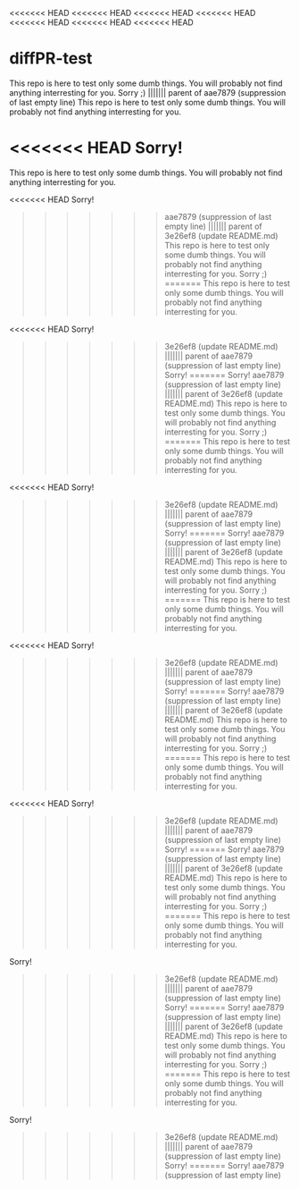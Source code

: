 <<<<<<< HEAD
<<<<<<< HEAD
<<<<<<< HEAD
<<<<<<< HEAD
<<<<<<< HEAD
<<<<<<< HEAD
<<<<<<< HEAD
# diffPR-test
This repo is here to test only some dumb things. You will probably not find anything interresting for you. Sorry ;) 
||||||| parent of aae7879 (suppression of last empty line)
This repo is here to test only some dumb things. You will probably not find anything interresting for you. 

<<<<<<< HEAD
Sorry!
=======
This repo is here to test only some dumb things. You will probably not find anything interresting for you. 

<<<<<<< HEAD
Sorry!
>>>>>>> aae7879 (suppression of last empty line)
||||||| parent of 3e26ef8 (update README.md)
This repo is here to test only some dumb things. You will probably not find anything interresting for you. Sorry ;)
=======
This repo is here to test only some dumb things. You will probably not find anything interresting for you. 

<<<<<<< HEAD
Sorry!
>>>>>>> 3e26ef8 (update README.md)
||||||| parent of aae7879 (suppression of last empty line)
Sorry!
=======
Sorry!
>>>>>>> aae7879 (suppression of last empty line)
||||||| parent of 3e26ef8 (update README.md)
This repo is here to test only some dumb things. You will probably not find anything interresting for you. Sorry ;)
=======
This repo is here to test only some dumb things. You will probably not find anything interresting for you. 

<<<<<<< HEAD
Sorry!
>>>>>>> 3e26ef8 (update README.md)
||||||| parent of aae7879 (suppression of last empty line)
Sorry!
=======
Sorry!
>>>>>>> aae7879 (suppression of last empty line)
||||||| parent of 3e26ef8 (update README.md)
This repo is here to test only some dumb things. You will probably not find anything interresting for you. Sorry ;)
=======
This repo is here to test only some dumb things. You will probably not find anything interresting for you. 

<<<<<<< HEAD
Sorry!
>>>>>>> 3e26ef8 (update README.md)
||||||| parent of aae7879 (suppression of last empty line)
Sorry!
=======
Sorry!
>>>>>>> aae7879 (suppression of last empty line)
||||||| parent of 3e26ef8 (update README.md)
This repo is here to test only some dumb things. You will probably not find anything interresting for you. Sorry ;)
=======
This repo is here to test only some dumb things. You will probably not find anything interresting for you. 

<<<<<<< HEAD
Sorry!
>>>>>>> 3e26ef8 (update README.md)
||||||| parent of aae7879 (suppression of last empty line)
Sorry!
=======
Sorry!
>>>>>>> aae7879 (suppression of last empty line)
||||||| parent of 3e26ef8 (update README.md)
This repo is here to test only some dumb things. You will probably not find anything interresting for you. Sorry ;)
=======
This repo is here to test only some dumb things. You will probably not find anything interresting for you. 

Sorry!
>>>>>>> 3e26ef8 (update README.md)
||||||| parent of aae7879 (suppression of last empty line)
Sorry!
=======
Sorry!
>>>>>>> aae7879 (suppression of last empty line)
||||||| parent of 3e26ef8 (update README.md)
This repo is here to test only some dumb things. You will probably not find anything interresting for you. Sorry ;)
=======
This repo is here to test only some dumb things. You will probably not find anything interresting for you. 

Sorry!
>>>>>>> 3e26ef8 (update README.md)
||||||| parent of aae7879 (suppression of last empty line)
Sorry!
=======
Sorry!
>>>>>>> aae7879 (suppression of last empty line)
